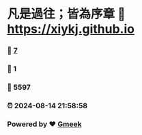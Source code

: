 # 凡是過往；皆為序章 :link: https://xiykj.github.io 
### :page_facing_up: [7](https://xiykj.github.io/tag.html) 
### :speech_balloon: 1 
### :hibiscus: 5597 
### :alarm_clock: 2024-08-14 21:58:58 
### Powered by :heart: [Gmeek](https://github.com/Meekdai/Gmeek)
